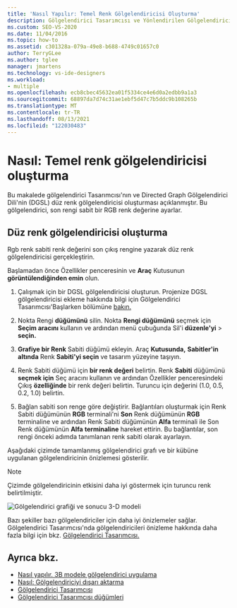 ```yaml
---
title: 'Nasıl Yapılır: Temel Renk Gölgelendiricisi Oluşturma'
description: Gölgelendirici Tasarımcısı ve Yönlendirilen Gölgelendirici Dili'Graph kullanarak son rengi sabit bir RGB renk değerine ayaran düz bir renk gölgelendiricisi oluşturma hakkında bilgi öğrenin.
ms.custom: SEO-VS-2020
ms.date: 11/04/2016
ms.topic: how-to
ms.assetid: c301328a-079a-49e8-b688-4749c01657c0
author: TerryGLee
ms.author: tglee
manager: jmartens
ms.technology: vs-ide-designers
ms.workload:
- multiple
ms.openlocfilehash: ecb8cbec45632ea01f5334ce4e6d0a2edbb9a1a3
ms.sourcegitcommit: 68897da7d74c31ae1ebf5d47c7b5ddc9b108265b
ms.translationtype: MT
ms.contentlocale: tr-TR
ms.lasthandoff: 08/13/2021
ms.locfileid: "122030483"
---
```

# <a name="how-to-create-a-basic-color-shader"></a>Nasıl: Temel renk gölgelendiricisi oluşturma

Bu makalede gölgelendirici Tasarımcısı'nın ve Directed Graph Gölgelendirici Dili'nin (DGSL) düz renk gölgelendiricisi oluşturması açıklanmıştır. Bu gölgelendirici, son rengi sabit bir RGB renk değerine ayarlar.

## <a name="create-a-flat-color-shader"></a>Düz renk gölgelendiricisi oluşturma

Rgb renk sabiti renk değerini son çıkış rengine yazarak düz renk gölgelendiricisi gerçekleştirin.

Başlamadan önce Özellikler penceresinin ve **Araç** Kutusunun **görüntülendiğinden emin** olun.

1. Çalışmak için bir DGSL gölgelendiricisi oluşturun. Projenize DGSL gölgelendiricisi ekleme hakkında bilgi için Gölgelendirici Tasarımcısı'Başlarken bölümüne [bakın.](../designers/shader-designer.md)

2. Nokta Rengi **düğümünü** silin. Nokta **Rengi düğümünü** seçmek için **Seçim aracını** kullanın ve ardından menü çubuğunda Sil'i **düzenle'yi**  >  **seçin.**

3. **Grafiye bir Renk** Sabiti düğümü ekleyin. Araç **Kutusunda,** **Sabitler'in altında** Renk **Sabiti'yi seçin** ve tasarım yüzeyine taşıyın.

4. Renk Sabiti düğümü için **bir renk değeri** belirtin. Renk **Sabiti** düğümünü **seçmek için** Seç aracını kullanın ve ardından Özellikler penceresindeki Çıkış  **özelliğinde** bir renk değeri belirtin. Turuncu için değerini (1.0, 0.5, 0.2, 1.0) belirtin.

5. Bağlan sabiti son renge göre değiştirir. Bağlantıları oluşturmak için Renk Sabiti  düğümünün **RGB** terminali'ni **Son** Renk düğümünün **RGB** terminaline  ve ardından Renk Sabiti düğümünün **Alfa** terminali ile Son Renk düğümünün **Alfa** **terminaline** hareket ettirin. Bu bağlantılar, son rengi önceki adımda tanımlanan renk sabiti olarak ayarlayın.

Aşağıdaki çizimde tamamlanmış gölgelendirici grafı ve bir kübüne uygulanan gölgelendiricinin önizlemesi gösterilir.

> [!NOTE]
> Çizimde gölgelendiricinin etkisini daha iyi göstermek için turuncu renk belirtilmiştir.

![Gölgelendirici grafiği ve sonucu 3&#45;D modeli](../designers/media/digit-flat-color-effect.png)

Bazı şekiller bazı gölgelendiriciler için daha iyi önizlemeler sağlar. Gölgelendirici Tasarımcısı'nda gölgelendiricileri önizleme hakkında daha fazla bilgi için bkz. [Gölgelendirici Tasarımcısı.](../designers/shader-designer.md)

## <a name="see-also"></a>Ayrıca bkz.

- [Nasıl yapılır. 3B modele gölgelendirici uygulama](../designers/how-to-apply-a-shader-to-a-3-d-model.md)
- [Nasıl: Gölgelendiriciyi dışarı aktarma](../designers/how-to-export-a-shader.md)
- [Gölgelendirici Tasarımcısı](../designers/shader-designer.md)
- [Gölgelendirici Tasarımcısı düğümleri](../designers/shader-designer-nodes.md)
